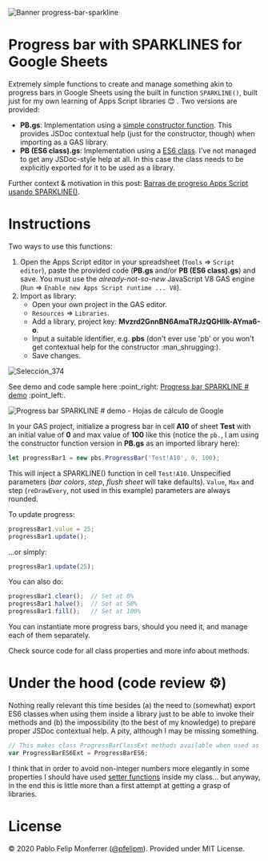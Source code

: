 ![Banner progress-bar-sparkline](https://docs.google.com/drawings/d/e/2PACX-1vQmkaz4vcDu-bqPwiKPugfWiCQdE1es9SSeM2x4MAk-6sFRG2nSFQKfjvAxpoMmKKBUSLivl8wcQbzy/pub?w=1280&h=320)

# Progress bar with SPARKLINES for Google Sheets

Extremely simple functions to create and manage something akin to progress bars in Google Sheets using the built in function `SPARKLINE()`, built just for my own learning of Apps Script libraries :blush: . Two versions are provided:

*   **PB.gs**: Implementation using a [simple constructor function](https://developer.mozilla.org/en/docs/Learn/JavaScript/Objects/Object-oriented_JS). This provides JSDoc contextual help (just for the constructor, though) when importing as a GAS library.
*   **PB (ES6 class).gs**: Implementation using a [ES6 class](https://github.com/DrkSephy/es6-cheatsheet#classes). I've not managed to get any JSDoc-style help at all. In this case the class needs to be explicitly exported for it to be used as a library.

Further context & motivation in this post: [Barras de progreso Apps Script usando SPARKLINE()](https://pablofelip.online/barras-progreso-apps-script-sparkline/).

# Instructions

Two ways to use this functions:

1.  Open the Apps Script editor in your spreadsheet (`Tools` ⇒ `Script editor`), paste the provided code (**PB.gs** and/or **PB (ES6 class).gs**) and save. You must use the _already-not-so-new_ JavaScript V8 GAS engine (`Run` ⇒ `Enable new Apps Script runtime ... V8`).
2.  Import as library:
    *   Open your own project in the GAS editor.
    *   `Resources` ⇒ `Libraries`.
    *   Add a library, project key: **Mvzrd2GnnBN6AmaTRJzQGHIlk-AYma6-o**.
    *   Input a suitable identifier, e.g. **pbs** (don't ever use 'pb' or you won't get contextual help for the constructor :man\_shrugging:).
    *   Save changes.

![Selección_374](https://user-images.githubusercontent.com/12829262/90753459-ee79e280-e2d8-11ea-9bbf-b46605bc521b.png)

See demo and code sample here :point\_right: [Progress bar SPARKLINE # demo](https://docs.google.com/spreadsheets/d/1NYzgkpvAhWJdldczHv4EgRfznpjeJ_lRDrkPLGy73iQ/template/preview) :point\_left:.

![Progress bar SPARKLINE # demo - Hojas de cálculo de Google](https://pablofelip.online/media/posts/14/ezgif.com-video-to-gif.gif)

In your GAS project, initialize a progress bar in cell **A10** of sheet **Test** with an initial value of **0** and max value of **100** like this (notice the `pb.`, I am using the constructor function version in **PB.gs** as an imported library here):

```javascript
let progressBar1 = new pbs.ProgressBar('Test!A10', 0, 100);
```

This will inject a SPARKLINE() function in cell `Test!A10`. Unspecified parameters (_bar colors_, _step_, _flush sheet_ will take defaults). `Value`, `Max` and step (`reDrawEvery`, not used in this example) parameters are always rounded.

To update progress:

```javascript
progressBar1.value = 25;
progressBar1.update();
```

...or simply:

```javascript
progressBar1.update(25);
```

You can also do:

```javascript
progressBar1.clear();  // Set at 0%
progressBar1.halve();  // Set at 50%
progressBar1.fill();   // Set at 100%
```

You can instantiate more progress bars, should you need it, and manage each of them separately.

Check source code for all class properties and more info about methods.

# Under the hood (code review :gear:)

Nothing really relevant this time besides (a) the need to (somewhat) export ES6 classes when using them inside a library just to be able to invoke their methods and (b) the impossibility (to the best of my knowledge) to prepare proper JSDoc contextual help. A pity, although I may be missing something.

```javascript
// This makes class ProgressBarClassExt methods available when used as a library (thanks to @stevenbazyl for the tip)
var ProgressBarES6Ext = ProgressBarES6;
```

I think that in order to avoid non-integer numbers more elegantly in some properties I should have used [setter functions](https://developer.mozilla.org/es/docs/Web/JavaScript/Referencia/Funciones/set) inside my class... but anyway, in the end this is little more than a first attempt at getting a grasp of libraries.

# License

© 2020 Pablo Felip Monferrer ([@pfelipm](https://twitter.com/pfelipm)). Provided under MIT License.
